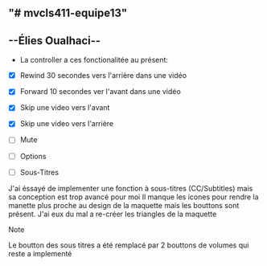 "# mvcls411-equipe13" 
---------------------
--Élies Oualhaci--
---------------------

* La controller a ces fonctionalitée au présent:

- [x] Rewind 30 secondes vers l'arrière dans une vidéo
- [x] Forward 10 secondes ver l'avant dans une vidéo
- [x] Skip une video vers l'avant
- [x] Skip une video vers l'arrière
- [ ] Mute
- [ ] Options
- [ ] Sous-Titres


J'ai éssayé de implementer une fonction à sous-titres (CC/Subtitles) mais sa conception est trop avancé pour moi 
Il manque les icones pour rendre la manette plus proche au design de la maquette mais les bouttons sont présent.
J'ai eux du mal a re-créer les triangles de la maquette 


> [!NOTE]
> Le boutton des sous titres a été remplacé par 2 bouttons de volumes qui reste a implementé




